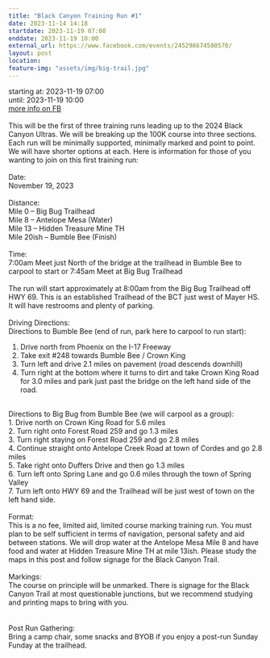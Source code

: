 ```yaml
---
title: "Black Canyon Training Run #1"
date: 2023-11-14 14:18
startdate: 2023-11-19 07:00
enddate: 2023-11-19 10:00
external_url: https://www.facebook.com/events/245298674580570/
layout: post
location: 
feature-img: "assets/img/big-trail.jpg"
---
```


starting at: 2023-11-19 07:00<br>until: 2023-11-19 10:00<br><a href="https://www.facebook.com/events/245298674580570/">more info on FB</a><br><br>This will be the first of three training runs leading up to the 2024 Black Canyon Ultras. We will be breaking up the 100K course into three sections. Each run will be minimally supported, minimally marked and point to point. We will have shorter options at each. Here is information for those of you wanting to join on this first training run&#58;<br>
  <br>
  Date&#58;<br>
  November 19, 2023<br>
  <br>
  Distance&#58;<br>
  Mile 0 – Big Bug Trailhead<br>
  Mile 8 – Antelope Mesa (Water)<br>
  Mile 13 – Hidden Treasure Mine TH <br>
  Mile 20ish – Bumble Bee (Finish) <br>
  <br>
  Time&#58;<br>
  7&#58;00am Meet just North of the bridge at the trailhead in Bumble Bee to carpool to start or 7&#58;45am Meet at Big Bug Trailhead<br>
  <br>
  The run will start approximately at 8&#58;00am from the Big Bug Trailhead off HWY 69. This is an established Trailhead of the BCT just west of Mayer HS. It will have restrooms and plenty of parking. <br>
  <br>
  Driving Directions&#58;<br>
  Directions to Bumble Bee (end of run, park here to carpool to run start)&#58;<br>
  1. Drive north from Phoenix on the I-17 Freeway<br>
  2. Take exit #248 towards Bumble Bee / Crown King<br>
  3. Turn left and drive 2.1 miles on pavement (road descends downhill)<br>
  4. Turn right at the bottom where it turns to dirt and take Crown King Road for 3.0 miles and park just past the bridge on the left hand side of the road.<br>
  <br>
  Directions to Big Bug from Bumble Bee (we will carpool as a group)&#58;<br>
  1. Drive north on Crown King Road for 5.6 miles<br>
  2. Turn right onto Forest Road 259 and go 1.3 miles<br>
  3. Turn right staying on Forest Road 259 and go 2.8 miles<br>
  4. Continue straight onto Antelope Creek Road at town of Cordes and go 2.8 miles<br>
  5. Take right onto Duffers Drive and then go 1.3 miles<br>
  6. Turn left onto Spring Lane and go 0.6 miles through the town of Spring Valley<br>
  7. Turn left onto HWY 69 and the Trailhead will be just west of town on the left hand side. <br>
  <br>
  Format&#58;<br>
  This is a no fee, limited aid, limited course marking training run. You must plan to be self sufficient in terms of navigation, personal safety and aid between stations. We will drop water at the Antelope Mesa Mile 8 and have food and water at Hidden Treasure Mine TH at mile 13ish. Please study the maps in this post and follow signage for the Black Canyon Trail.<br>
  <br>
  Markings&#58;<br>
  The course on principle will be unmarked. There is signage for the Black Canyon Trail at most questionable junctions, but we recommend studying and printing maps to bring with you.<br>
  <br>
  <br>
  Post Run Gathering&#58;<br>
  Bring a camp chair, some snacks and BYOB if you enjoy a post-run Sunday Funday at the trailhead.<br>
  <br>
  
